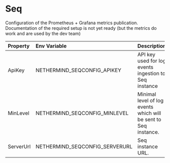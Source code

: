 # Seq

Configuration of the Prometheus + Grafana metrics publication. Documentation of the required setup is not yet ready (but
the metrics do work and are used by the dev team)

| Property  | Env Variable                   | Description                                                     | Default                |
|:----------|:-------------------------------|:----------------------------------------------------------------|:-----------------------|
| ApiKey    | NETHERMIND_SEQCONFIG_APIKEY    | API key used for log events ingestion to Seq instance           |                        |
| MinLevel  | NETHERMIND_SEQCONFIG_MINLEVEL  | Minimal level of log events which will be sent to Seq instance. | Off                    |
| ServerUrl | NETHERMIND_SEQCONFIG_SERVERURL | Seq instance URL.                                               | "http://localhost:5341 |
